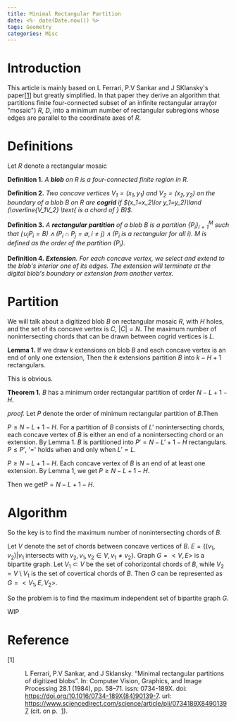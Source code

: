 ```yaml
---
title: Minimal Rectangular Partition
date: <%- date(Date.now()) %>
tags: Geometry
categories: Misc
---
```


# Introduction

This article is mainly based on L Ferrari, P.V Sankar and J SKlansky's paper[<a id="x1-1001"></a><a href="#cite.0@mrpdb">1</a>] but greatly simplified. In that paper they derive an algorithm that partitions finite four-connected subset of an infinite rectangular array(or "mosaic") $R$, $D$, into a minimum number of rectangular subregions whose edges are parallel to the coordinate axes of $R$.

# Definitions

Let $R$ denote a rectangular mosaic

**Definition 1.**
	*A **blob** on $R$ is a four-connected finite region in $R$.*

**Definition 2.**
	*Two concave vertices $V_1=(x_1,y_1)$ and $V_2=(x_2,y_2)$ on the boundary of a blob $B$ on $R$ are **cogrid** if $(x_1=x_2\lor y_1=y_2)\land (\overline{V_1V_2} \text{ is a chord of } B)$.*

**Definition 3.**
	*A **rectangular partition** of a blob $B$ is a partition $\{P_i\}_{i=1}^M$ such that $(\cup_iP_i = B)\land (P_i\cap P_j=\emptyset, i\ne j)\land (P_i \text{ is a rectangular for all } i)$. $M$ is defined as the *order* of the partition $\{P_i\}$.*

**Definition 4.**
	***Extension**. For each concave vertex, we select and extend to the blob's interior one of its edges. The extension will terminate at the digital blob's boundary or extension from another vertex.*

# Partition

We will talk about a digitized blob $B$ on rectangular mosaic $R$, with $H$ holes, and the set of its concave vertex is $C$, $|C|=N$. The maximum number of nonintersecting chords that can be drawn between cogrid vertices is $L$.

**Lemma 1.**
	If we draw $k$ extensions on blob $B$ and each concave vertex is an end of only one extension, Then the $k$ extensions partition $B$ into $k-H+1$ rectangulars.

This is obvious.

**Theorem 1.**
	$B$ has a minimum order rectangular partition of order $N-L+1-H$.

*proof.*
Let $P$ denote the order of minimum rectangular partition of $B$.Then 
	
$P\le N-L+1-H$. For a partition of $B$ consists of $L'$ nonintersecting chords, each concave vertex of $B$ is either an end of a nonintersecting chord or an extension. By Lemma 1. $B$ is partitioned into $P'=N-L'+1-H$ rectangulars. $P\le P'$, '=' holds when and only when $L'=L$.

$P\ge N-L+1-H$. Each concave vertex of $B$ is an end of at least one extension. By Lemma 1, we get $P\ge N-L+1-H$.

Then we get$P=N-L+1-H$.

# Algorithm

So the key is to find the maximum number of nonintersecting chords of $B$.

Let $V$ denote the set of chords between concave vertices of $B$. $E=\{
(v_1,v_2)|v_1\text{ intersects with }v_2, v_1,v_2\in V, v_1\ne v_2\}$. Graph $G=<V,E>$ is a bipartite graph. Let $V_1\subset V$ be the set of cohorizontal chords of $B$, while $V_2=V\setminus V_1$ is the set of covertical chords of $B$. Then $G$ can be represented as $G=<V_1,E,V_2>$.

So the problem is to find the maximum independent set of bipartite graph $G$.



WIP

# Reference

<dl class="thebibliography"><dt id="X0-mrpdb" class="thebibliography">
[1]  </dt><dd id="bib-1" class="thebibliography">
    <!--l. 58--><p class="noindent"><a id="cite.0@mrpdb"></a>L Ferrari, P.V Sankar, and J Sklansky. “Minimal rectangular partitions of
    digitized blobs”. In: <span class="cmti-10">Computer Vision, Graphics, and Image Processing </span>28.1
    (1984), pp.&nbsp;58–71. <span class="cmcsc-10"><span class="small-caps">i</span><span class="small-caps">s</span><span class="small-caps">s</span><span class="small-caps">n</span></span>: 0734-189X. <span class="cmcsc-10"><span class="small-caps">d</span><span class="small-caps">o</span><span class="small-caps">i</span></span>: <a href="https://doi.org/https://doi.org/10.1016/0734-189X(84)90139-7">https://doi.org/10.1016/0734-189X(84)90139-7</a>.
    <span class="cmcsc-10"><span class="small-caps">u</span><span class="small-caps">r</span><span class="small-caps">l</span></span>: <a href="https://www.sciencedirect.com/science/article/pii/0734189X84901397" class="url"><span class="cmtt-10">https://www.sciencedirect.com/science/article/pii/0734189X84901397</span></a>
    (cit. on p.&nbsp; <a href="#x1-1001">1</a>).</p></dd></dl>